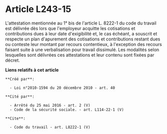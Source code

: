 # Article L243-15

L'attestation mentionnée au 1° bis de l'article L. 8222-1 du code du travail est délivrée dès lors que l'employeur acquitte
les cotisations et contributions dues à leur date d'exigibilité et, le cas échéant, a souscrit et respecte un plan
d'apurement des cotisations et contributions restant dues ou conteste leur montant par recours contentieux, à l'exception des
recours faisant suite à une verbalisation pour travail dissimulé. Les modalités selon lesquelles sont délivrées ces
attestations et leur contenu sont fixées par décret.

**Liens relatifs à cet article**

	**Créé par**:

	  - Loi n°2010-1594 du 20 décembre 2010 - art. 40

	**Cité par**:

	  - Arrêté du 25 mai 2016 - art. 2 (V)
	  - Code de la sécurité sociale. - art. L114-22-1 (V)

	**Cite**:

	  - Code du travail - art. L8222-1 (V)
